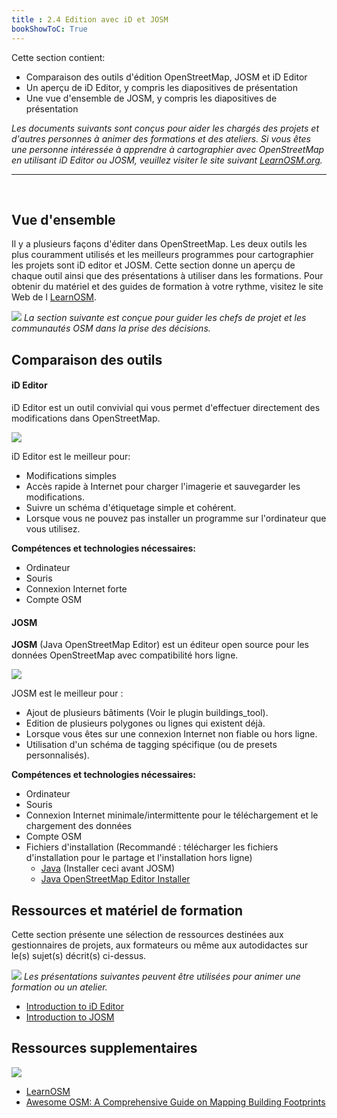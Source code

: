 ```yaml
---
title : 2.4 Edition avec iD et JOSM
bookShowToC: True
---
```


Cette section contient:  

*   Comparaison des outils d'édition OpenStreetMap, JOSM et iD Editor
*   Un aperçu de iD Editor, y compris les diapositives de présentation
*   Une vue d'ensemble de JOSM, y compris les diapositives de présentation

*Les documents suivants sont conçus pour aider les chargés des projets et d'autres personnes à animer des formations et des ateliers. Si vous êtes une personne intéressée à apprendre à cartographier avec OpenStreetMap en utilisant iD Editor ou JOSM, veuillez visiter le site suivant [LearnOSM.org](https://learnosm.org/en/).*

***

<br>

## Vue d'ensemble
Il y a plusieurs façons d'éditer dans OpenStreetMap. Les deux outils les plus couramment utilisés et les meilleurs programmes pour cartographier les projets sont iD editor et JOSM. Cette section donne un aperçu de chaque outil ainsi que des présentations à utiliser dans les formations. Pour obtenir du matériel et des guides de formation à votre rythme, visitez le site Web de l [LearnOSM](https://learnosm.org/en/).

![](/images/fr_guide_icons/fr_management_icon_wide.PNG)
*La section suivante est conçue pour guider les chefs de projet et les communautés OSM dans la prise des décisions.*

## Comparaison des outils

#### iD Editor

iD Editor est un outil convivial qui vous permet d'effectuer directement des modifications dans OpenStreetMap.

![](/images/digitization-and-editing/mappingIDeditor.gif)

iD Editor est le meilleur pour:

*   Modifications simples
*   Accès rapide à Internet pour charger l'imagerie et sauvegarder les modifications.
*   Suivre un schéma d'étiquetage simple et cohérent.
*   Lorsque vous ne pouvez pas installer un programme sur l'ordinateur que vous utilisez.

**Compétences et technologies nécessaires:**

*   Ordinateur
*   Souris
*   Connexion Internet forte
*   Compte OSM

#### JOSM

**JOSM** (Java OpenStreetMap Editor) est un éditeur open source pour les données OpenStreetMap avec compatibilité hors ligne. 

![](/images/digitization-and-editing/introJOSM1.gif)

JOSM est le meilleur pour :

*   Ajout de plusieurs bâtiments (Voir le plugin buildings_tool).
*   Edition de plusieurs polygones ou lignes qui existent déjà.
*   Lorsque vous êtes sur une connexion Internet non fiable ou hors ligne.
*   Utilisation d'un schéma de tagging spécifique (ou de presets personnalisés).

**Compétences et technologies nécessaires:**

*   Ordinateur
*   Souris
*   Connexion Internet minimale/intermittente pour le téléchargement et le chargement des données
*   Compte OSM
*   Fichiers d'installation (Recommandé : télécharger les fichiers d'installation pour le partage et l'installation hors ligne)
    *   [Java](https://java.com/en/download/) (Installer ceci avant JOSM)
    *   [Java OpenStreetMap Editor Installer](https://josm.openstreetmap.de/)

## Ressources et matériel de formation
Cette section présente une sélection de ressources destinées aux gestionnaires de projets, aux formateurs ou même aux autodidactes sur le(s) sujet(s) décrit(s) ci-dessus.

![](/images/fr_guide_icons/fr_training_presentations_wide.PNG)
*Les présentations suivantes peuvent être utilisées pour animer une formation ou un atelier.*

* [Introduction to iD Editor](https://docs.google.com/presentation/d/1sbTZp5B7sQlEM-RzDU-33JlJnUUUGDkeOchhC6srK20/edit#slide=id.g51d3d58777_0_0)
* [Introduction to JOSM](https://docs.google.com/presentation/d/1nLs1JA-nlmqWA2vIr9ZsoDcg8wjsoc5nv1QMK9GT8KI/edit?usp=sharing)

## Ressources supplementaires

![](/images/fr_guide_icons/fr_reading_icon_wide.PNG)

* [LearnOSM](https://learnosm.org/en/)
* [Awesome OSM: A Comprehensive Guide on Mapping Building Footprints](https://www.crs.org/our-work-overseas/research-publications/awesome-osm-comprehensive-guide-mapping-building-footprints) 

